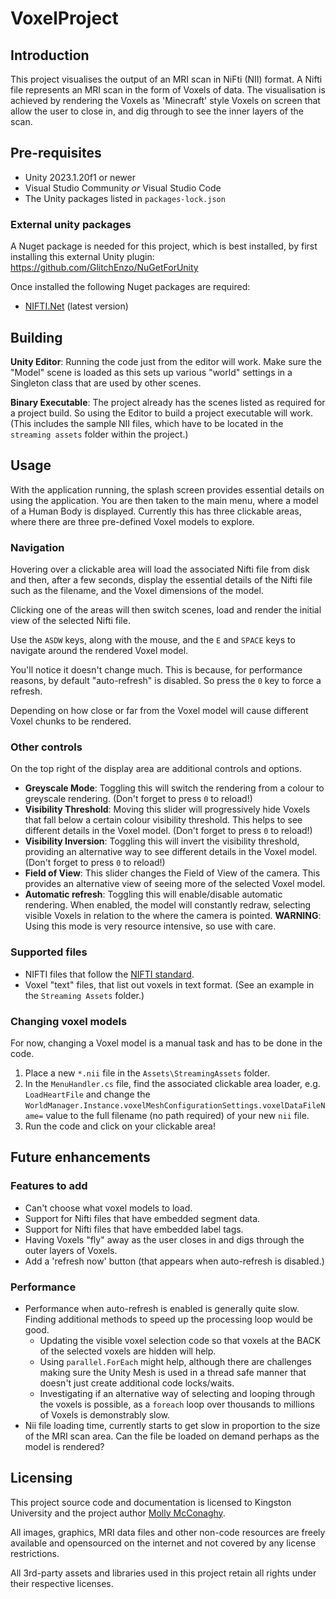 # VoxelProject
## Introduction
This project visualises the output of an MRI scan in NiFti (NII) format. A Nifti file represents an MRI scan in the form of Voxels of data.  The visualisation is achieved by rendering the Voxels as 'Minecraft' style Voxels on screen that allow the user to close in, and dig through to see the inner layers of the scan.

## Pre-requisites
- Unity 2023.1.20f1 or newer
- Visual Studio Community *or* Visual Studio Code
- The Unity packages listed in `packages-lock.json`

### External unity packages
A Nuget package is needed for this project, which is best installed, by first installing this external Unity plugin:  https://github.com/GlitchEnzo/NuGetForUnity

Once installed the following Nuget packages are required:
- [NIFTI.Net](https://www.nuget.org/packages/Nifti.NET) (latest version)

## Building
**Unity Editor**:  Running the code just from the editor will work. Make sure the "Model" scene is loaded as this sets up various "world" settings in a Singleton class that are used by other scenes.

**Binary Executable**: The project already has the scenes listed as required for a project build. So using the Editor to build a project executable will work. (This includes the sample NII files, which have to be located in the `streaming assets` folder within the project.)

## Usage
With the application running, the splash screen provides essential details on using the application. You are then taken to the main menu, where a model of a Human Body is displayed.  Currently this has three clickable areas, where there are three pre-defined Voxel models to explore.

### Navigation
Hovering over a clickable area will load the associated Nifti file from disk and then, after a few seconds, display the essential details of the Nifti file such as the filename, and the Voxel dimensions of the model.

Clicking one of the areas will then switch scenes, load and render the initial view of the selected Nifti file.

Use the `ASDW` keys, along with the mouse, and the `E` and `SPACE` keys to navigate around the rendered Voxel model.

You'll notice it doesn't change much. This is because, for performance reasons, by default "auto-refresh" is disabled. So press the `0` key to force a refresh. 

Depending on how close or far from the Voxel model will cause different Voxel chunks to be rendered.

### Other controls
On the top right of the display area are additional controls and options.
- **Greyscale Mode**: Toggling this will switch the rendering from a colour to greyscale rendering. (Don't forget to press `0` to reload!)
- **Visibility Threshold**: Moving this slider will progressively hide Voxels that fall below a certain colour visibility threshold. This helps to see different details in the Voxel model.  (Don't forget to press `0` to reload!)
- **Visibility Inversion**: Toggling this will invert the visibility threshold, providing an alternative way to see different details in the Voxel model.  (Don't forget to press `0` to reload!)
- **Field of View**: This slider changes the Field of View of the camera. This provides an alternative view of seeing more of the selected Voxel model.
- **Automatic refresh**: Toggling this will enable/disable automatic rendering. When enabled, the model will constantly redraw, selecting visible Voxels in relation to the where the camera is pointed. **WARNING**: Using this mode is very resource intensive, so use with care.

### Supported files
- NIFTI files that follow the [NIFTI standard](https://nifti.nimh.nih.gov/).
- Voxel "text" files, that list out voxels in text format. (See an example in the `Streaming Assets` folder.)

### Changing voxel models
For now, changing a Voxel model is a manual task and has to be done in the code.

1. Place a new `*.nii` file in the `Assets\StreamingAssets` folder.
1. In the `MenuHandler.cs` file, find the associated clickable area loader, e.g. `LoadHeartFile` and change the `WorldManager.Instance.voxelMeshConfigurationSettings.voxelDataFileName=` value to the full filename (no path required) of your new `nii` file.
1. Run the code and click on your clickable area!

## Future enhancements
### Features to add
- Can't choose what voxel models to load.
- Support for Nifti files that have embedded segment data.
- Support for Nifti files that have embedded label tags.
- Having Voxels "fly" away as the user closes in and digs through the outer layers of Voxels.
- Add a 'refresh now' button (that appears when auto-refresh is disabled.)

### Performance
- Performance when auto-refresh is enabled is generally quite slow. Finding additional methods to speed up the processing loop would be good.
  - Updating the visible voxel selection code so that voxels at the BACK of the selected voxels are hidden will help.
  - Using `parallel.ForEach` might help, although there are challenges making sure the Unity Mesh is used in a thread safe manner that doesn't just create additional code locks/waits.
  - Investigating if an alternative way of selecting and looping through the voxels is possible, as a `foreach` loop over thousands to millions of Voxels is demonstrably slow.
- Nii file loading time, currently starts to get slow in proportion to the size of the MRI scan area. Can the file be loaded on demand perhaps as the model is rendered?

## Licensing
This project source code and documentation is licensed to Kingston University and the project author [Molly McConaghy](K2367574@kingston.ac.uk).

All images, graphics, MRI data files and other non-code resources are freely available and opensourced on the internet and not covered by any license restrictions.

All 3rd-party assets and libraries used in this project retain all rights under their respective licenses.
